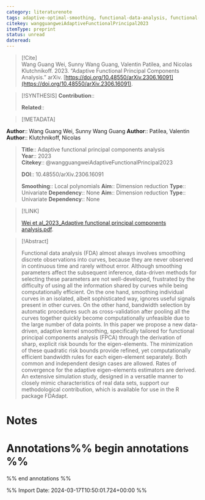 ```yaml
---
category: literaturenote
tags: adaptive-optimal-smoothing, functional-data-analysis, functional-principal-components
citekey: wangguangweiAdaptiveFunctionalPrincipal2023
itemType: preprint
status: unread  
dateread:  
---
```


> [!Cite]  
> Wang Guang Wei, Sunny Wang Guang, Valentin Patilea, and Nicolas Klutchnikoff. 2023. “Adaptive Functional Principal Components Analysis.” arXiv. [https://doi.org/10.48550/arXiv.2306.16091](https://doi.org/10.48550/arXiv.2306.16091).

> [!SYNTHESIS] 
>**Contribution**::
>
>**Related**:: 
>

> [!METADATA]  
>
**Author**:: Wang Guang Wei, Sunny Wang Guang
**Author**:: Patilea, Valentin
**Author**:: Klutchnikoff, Nicolas<br>
> **Title**:: Adaptive functional principal components analysis    
> **Year**:: 2023     
> **Citekey**:: @wangguangweiAdaptiveFunctionalPrincipal2023    
>    
>    
>     
>    
>    
>     
>    
>**DOI**:: 10.48550/arXiv.2306.16091    
>
>**Smoothing**:: Local polynomials
>**Aim**:: Dimension reduction
>**Type**:: Univariate
>**Dependency**:: None
>**Aim**:: Dimension reduction
>**Type**:: Univariate
>**Dependency**:: None

> [!LINK] 
>
> [Wei et al_2023_Adaptive functional principal components analysis.pdf](file:///Users/steven/Library/CloudStorage/GoogleDrive-steven.golovkine@ul.ie/My%20Drive/bibliography/arXiv/2023/Wei%20et%20al_2023_Adaptive%20functional%20principal%20components%20analysis.pdf).

>[!Abstract]
>
>Functional data analysis (FDA) almost always involves smoothing discrete observations into curves, because they are never observed in continuous time and rarely without error. Although smoothing parameters affect the subsequent inference, data-driven methods for selecting these parameters are not well-developed, frustrated by the difficulty of using all the information shared by curves while being computationally efficient. On the one hand, smoothing individual curves in an isolated, albeit sophisticated way, ignores useful signals present in other curves. On the other hand, bandwidth selection by automatic procedures such as cross-validation after pooling all the curves together quickly become computationally unfeasible due to the large number of data points. In this paper we propose a new data-driven, adaptive kernel smoothing, specifically tailored for functional principal components analysis (FPCA) through the derivation of sharp, explicit risk bounds for the eigen-elements. The minimization of these quadratic risk bounds provide refined, yet computationally efficient bandwidth rules for each eigen-element separately. Both common and independent design cases are allowed. Rates of convergence for the adaptive eigen-elements estimators are derived. An extensive simulation study, designed in a versatile manner to closely mimic characteristics of real data sets, support our methodological contribution, which is available for use in the R package FDAdapt.
>>


# Notes<br>
# Annotations%% begin annotations %%  
 
  
%% end annotations %%

%% Import Date: 2024-03-17T10:50:01.724+00:00 %%
